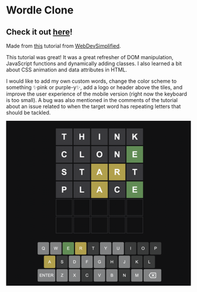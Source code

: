# Wordle Clone

## Check it out [here](https://katy-arushi.github.io/wordle-clone/)!

Made from [this](https://www.youtube.com/watch?v=Wak7iN4JZzU) tutorial from [WebDevSimplified](https://www.youtube.com/channel/UCFbNIlppjAuEX4znoulh0Cw).

This tutorial was great! It was a great refresher of DOM manipulation, JavaScript functions and dynamically adding classes. I also learned a bit about CSS animation and data attributes in HTML.

I would like to add my own custom words, change the color scheme to something ✨pink or purple-y✨, add a logo or header above the tiles, and improve the user experience of the mobile version (right now the keyboard is too small). A bug was also mentioned in the comments of the tutorial about an issue related to when the target word has repeating letters that should be tackled.

![screenshot](https://github.com/katy-arushi/wordle-clone/blob/main/screenshot.png?raw=true)
